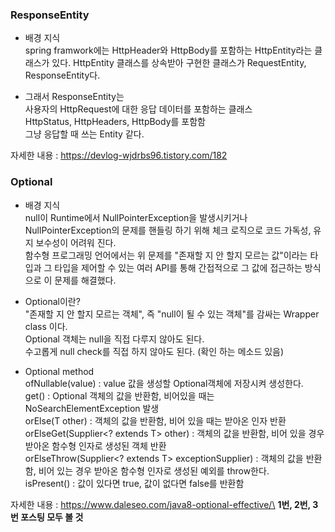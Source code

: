 
### ResponseEntity
- 배경 지식\
spring framwork에는 HttpHeader와 HttpBody를 포함하는 HttpEntity라는 클래스가 있다.
HttpEntity 클래스를 상속받아 구현한 클래스가 RequestEntity, ResponseEntity다.

- 그래서 ResponseEntity는\
사용자의 HttpRequest에 대한 응답 데이터를 포함하는 클래스\
HttpStatus, HttpHeaders, HttpBody를 포함함\
그냥 응답할 때 쓰는 Entity 같다.

자세한 내용 : https://devlog-wjdrbs96.tistory.com/182

### Optional

- 배경 지식\
null이 Runtime에서 NullPointerException을 발생시키거나 NullPointerException의 문제를 핸들링 하기 위해 체크 로직으로 코드 가독성, 유지 보수성이 어려워 진다.\
함수형 프로그래밍 언어에서는 위 문제를 "존재할 지 안 할지 모르는 값"이라는 타입과 그 타입을 제어할 수 있는 여러 API를 통해 간접적으로 그 값에 접근하는 방식으로 이 문제를 해결했다.

- Optional이란?\
"존재할 지 안 할지 모르는 객체", 즉 "null이 될 수 있는 객체"를 감싸는 Wrapper class 이다.\
Optional 객체는 null을 직접 다루지 않아도 된다.\
수고롭게 null check를 직접 하지 않아도 된다. (확인 하는 메소드 있음)

- Optional method\
ofNullable(value) : value 값을 생성할 Optional객체에 저장시켜 생성한다.\
get() : Optional 객체의 값을 반환함, 비어있을 때는 NoSearchElementException 발생\
orElse(T other) : 객체의 값을 반환함, 비어 있을 때는 받아온 인자 반환\
orElseGet(Supplier<? extends T> other) : 객체의 값을 반환함, 비어 있을 경우 받아온 함수형 인자로 생성된 객체 반환\
orElseThrow(Supplier<? extends T> exceptionSupplier) : 객체의 값을 반환함, 비어 있는 경우 받아온 함수형 인자로 생성된 예외를 throw한다.\
isPresent() : 값이 있다면 true, 값이 없다면 false를 반환함

자세한 내용 : https://www.daleseo.com/java8-optional-effective/\
**1번, 2번, 3번 포스팅 모두 볼 것**